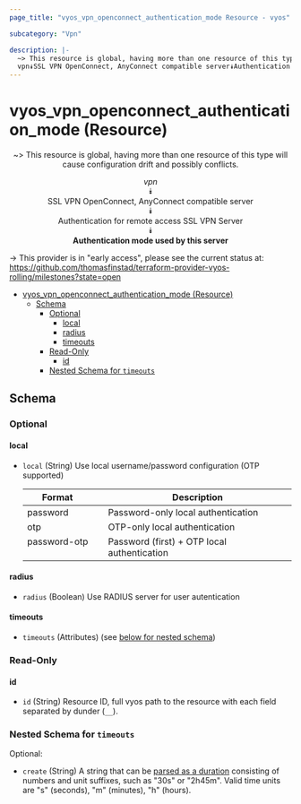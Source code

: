 ```yaml
---
page_title: "vyos_vpn_openconnect_authentication_mode Resource - vyos"

subcategory: "Vpn"

description: |-
  ~> This resource is global, having more than one resource of this type will cause configuration drift and possibly conflicts.
  vpn⯯SSL VPN OpenConnect, AnyConnect compatible server⯯Authentication for remote access SSL VPN Server⯯Authentication mode used by this server
---
```


# vyos_vpn_openconnect_authentication_mode (Resource)
<center>

~> This resource is global, having more than one resource of this type will cause configuration drift and possibly conflicts.

*vpn*  
⯯  
SSL VPN OpenConnect, AnyConnect compatible server  
⯯  
Authentication for remote access SSL VPN Server  
⯯  
**Authentication mode used by this server**


</center>

-> This provider is in "early access", please see the current status at: https://github.com/thomasfinstad/terraform-provider-vyos-rolling/milestones?state=open

<!--TOC-->

- [vyos_vpn_openconnect_authentication_mode (Resource)](#vyos_vpn_openconnect_authentication_mode-resource)
  - [Schema](#schema)
    - [Optional](#optional)
      - [local](#local)
      - [radius](#radius)
      - [timeouts](#timeouts)
    - [Read-Only](#read-only)
      - [id](#id)
    - [Nested Schema for `timeouts`](#nested-schema-for-timeouts)

<!--TOC-->

<!-- schema generated by tfplugindocs -->
## Schema

### Optional

#### local
- `local` (String) Use local username/password configuration (OTP supported)

    |  Format        &emsp;|  Description                                  |
    |----------------|-----------------------------------------------|
    |  password      &emsp;|  Password-only local authentication           |
    |  otp           &emsp;|  OTP-only local authentication                |
    |  password-otp  &emsp;|  Password (first) + OTP local authentication  |
#### radius
- `radius` (Boolean) Use RADIUS server for user autentication
#### timeouts
- `timeouts` (Attributes) (see [below for nested schema](#nestedatt--timeouts))

### Read-Only

#### id
- `id` (String) Resource ID, full vyos path to the resource with each field separated by dunder (`__`).

<a id="nestedatt--timeouts"></a>
### Nested Schema for `timeouts`

Optional:

- `create` (String) A string that can be [parsed as a duration](https://pkg.go.dev/time#ParseDuration) consisting of numbers and unit suffixes, such as &#34;30s&#34; or &#34;2h45m&#34;. Valid time units are &#34;s&#34; (seconds), &#34;m&#34; (minutes), &#34;h&#34; (hours).
